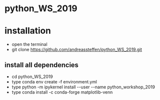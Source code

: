 # python_WS_2019

# installation
* open the terminal
* git clone https://github.com/andreassteffen/python_WS_2019.git

## install all dependencies
* cd python_WS_2019
* type conda env create -f environment.yml
* type python -m ipykernel install --user --name python_workshop_2019
* type conda install -c conda-forge matplotlib-venn
